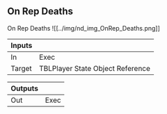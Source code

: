 ## On Rep Deaths
On Rep Deaths
![[../img/nd_img_OnRep_Deaths.png]]

|Inputs||
|--|--|
| In | Exec |
| Target | TBLPlayer State Object Reference |

|Outputs||
|--|--|
| Out | Exec |
